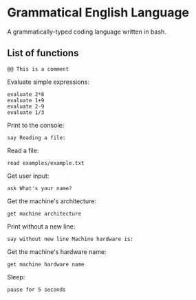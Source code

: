 # Grammatical English Language
A grammatically-typed coding language written in bash. 

## List of functions
```
@@ This is a comment
```
Evaluate simple expressions:
```
evaluate 2*8
evaluate 1+9
evaluate 2-9
evaluate 1/3
```
Print to the console:
```
say Reading a file:
```
Read a file:
```
read examples/example.txt
```
Get user input:
```
ask What's your name?
```
Get the machine's architecture:
```
get machine architecture
```
Print without a new line:
```
say without new line Machine hardware is: 
```
Get the machine's hardware name:
```
get machine hardware name
```
Sleep:
```
pause for 5 seconds
```
